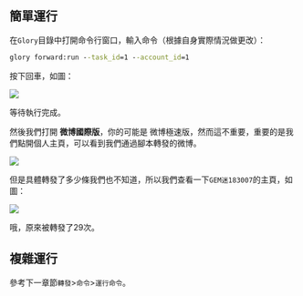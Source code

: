 ## 簡單運行

在`Glory`目錄中打開命令行窗口，輸入命令（根據自身實際情況做更改）：

```cmd
glory forward:run --task_id=1 --account_id=1
```

按下回車，如圖：

![](https://p.pstatp.com/origin/fe210002acd173b7e789)

等待執行完成。

然後我們打開 **微博國際版**，你的可能是 微博極速版，然而這不重要，重要的是我們點開個人主頁，可以看到我們通過腳本轉發的微博。

![](https://p.pstatp.com/origin/1377d000122363233bed9)

但是具體轉發了多少條我們也不知道，所以我們查看一下`GEM迷183007`的主頁，如圖：

![](https://p.pstatp.com/origin/fff5000217e7ce2e09e1)

哦，原來被轉發了29次。

## 複雜運行

參考下一章節`轉發`>`命令`>`運行命令`。